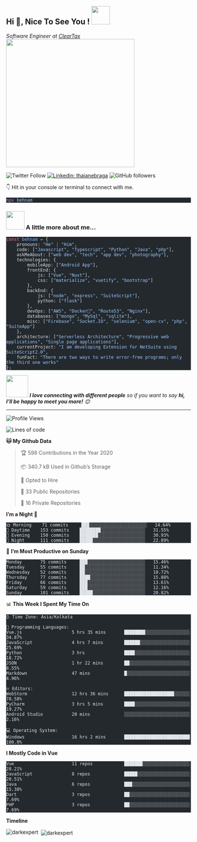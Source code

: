   <h2>Hi 👋, Nice To See You ! <img src="https://media.giphy.com/media/12oufCB0MyZ1Go/giphy.gif" width="50"></h2>
<p><em>Software Engineer at <a href="http://www.cleartax.in">ClearTax</a><img src="https://media0.giphy.com/media/v1.Y2lkPTc5MGI3NjExN2VmcHRkanlvbmN1YmVhbnFsOWZ2ZDdzb2FkeGl5ZDk3eWVwN2VybCZlcD12MV9pbnRlcm5hbF9naWZfYnlfaWQmY3Q9Zw/f3iwJFOVOwuy7K6FFw/giphy.gif" width="350"> 
</em></p>
<p><img src="https://img.shields.io/twitter/follow/misteranmol?label=Follow" alt="Twitter Follow">
<a href="https://www.linkedin.com/in/behnam-m-24140453/"><img src="https://img.shields.io/badge/-anmol-blue?style=flat-square&amp;logo=Linkedin&amp;logoColor=white&amp;link=https://www.linkedin.com/in/behnam-m-24140453/" alt="Linkedin: thaianebraga"></a>
<img src="https://img.shields.io/github/followers/darkexpert?label=Follow&amp;style=social" alt="GitHub followers">
<img src="https://visitor-badge.glitch.me/badge?page_id=darkexpert" alt="">
<p>👇 Hit in your console or terminal to connect with me.</p>
<pre class="astro-code github-dark" style="background-color:#24292e;color:#e1e4e8; overflow-x: auto;" tabindex="0"><code><span class="line"><span style="color:#B392F0">npx</span><span style="color:#9ECBFF"> behnam</span></span></code></pre>
<h3 id="-a-little-more-about-me"><img src="https://media.giphy.com/media/VgCDAzcKvsR6OM0uWg/giphy.gif" width="50"> A little more about me…</h3>
<pre class="astro-code github-dark" style="background-color:#24292e;color:#e1e4e8; overflow-x: auto;" tabindex="0"><code><span class="line"><span style="color:#F97583">const</span><span style="color:#79B8FF"> behnam</span><span style="color:#F97583"> =</span><span style="color:#E1E4E8"> {</span></span>
<span class="line"><span style="color:#E1E4E8">    pronouns: </span><span style="color:#9ECBFF">"He"</span><span style="color:#F97583"> |</span><span style="color:#9ECBFF"> "Him"</span><span style="color:#E1E4E8">,</span></span>
<span class="line"><span style="color:#E1E4E8">    code: [</span><span style="color:#9ECBFF">"Javascript"</span><span style="color:#E1E4E8">, </span><span style="color:#9ECBFF">"Typescript"</span><span style="color:#E1E4E8">, </span><span style="color:#9ECBFF">"Python"</span><span style="color:#E1E4E8">, </span><span style="color:#9ECBFF">"Java"</span><span style="color:#E1E4E8">, </span><span style="color:#9ECBFF">"php"</span><span style="color:#E1E4E8">],</span></span>
<span class="line"><span style="color:#E1E4E8">    askMeAbout: [</span><span style="color:#9ECBFF">"web dev"</span><span style="color:#E1E4E8">, </span><span style="color:#9ECBFF">"tech"</span><span style="color:#E1E4E8">, </span><span style="color:#9ECBFF">"app dev"</span><span style="color:#E1E4E8">, </span><span style="color:#9ECBFF">"photography"</span><span style="color:#E1E4E8">],</span></span>
<span class="line"><span style="color:#E1E4E8">    technologies: {</span></span>
<span class="line"><span style="color:#E1E4E8">        mobileApp: [</span><span style="color:#9ECBFF">"Android App"</span><span style="color:#E1E4E8">],</span></span>
<span class="line"><span style="color:#E1E4E8">        frontEnd: {</span></span>
<span class="line"><span style="color:#E1E4E8">            js: [</span><span style="color:#9ECBFF">"Vue"</span><span style="color:#E1E4E8">, </span><span style="color:#9ECBFF">"Nuxt"</span><span style="color:#E1E4E8">],</span></span>
<span class="line"><span style="color:#E1E4E8">            css: [</span><span style="color:#9ECBFF">"materialize"</span><span style="color:#E1E4E8">, </span><span style="color:#9ECBFF">"vuetify"</span><span style="color:#E1E4E8">, </span><span style="color:#9ECBFF">"bootstrap"</span><span style="color:#E1E4E8">]</span></span>
<span class="line"><span style="color:#E1E4E8">        },</span></span>
<span class="line"><span style="color:#E1E4E8">        backEnd: {</span></span>
<span class="line"><span style="color:#E1E4E8">            js: [</span><span style="color:#9ECBFF">"node"</span><span style="color:#E1E4E8">, </span><span style="color:#9ECBFF">"express"</span><span style="color:#E1E4E8">, </span><span style="color:#9ECBFF">"SuiteScript"</span><span style="color:#E1E4E8">],</span></span>
<span class="line"><span style="color:#E1E4E8">            python: [</span><span style="color:#9ECBFF">"flask"</span><span style="color:#E1E4E8">]</span></span>
<span class="line"><span style="color:#E1E4E8">        },</span></span>
<span class="line"><span style="color:#E1E4E8">        devOps: [</span><span style="color:#9ECBFF">"AWS"</span><span style="color:#E1E4E8">, </span><span style="color:#9ECBFF">"Docker🐳"</span><span style="color:#E1E4E8">, </span><span style="color:#9ECBFF">"Route53"</span><span style="color:#E1E4E8">, </span><span style="color:#9ECBFF">"Nginx"</span><span style="color:#E1E4E8">],</span></span>
<span class="line"><span style="color:#E1E4E8">        databases: [</span><span style="color:#9ECBFF">"mongo"</span><span style="color:#E1E4E8">, </span><span style="color:#9ECBFF">"MySql"</span><span style="color:#E1E4E8">, </span><span style="color:#9ECBFF">"sqlite"</span><span style="color:#E1E4E8">],</span></span>
<span class="line"><span style="color:#E1E4E8">        misc: [</span><span style="color:#9ECBFF">"Firebase"</span><span style="color:#E1E4E8">, </span><span style="color:#9ECBFF">"Socket.IO"</span><span style="color:#E1E4E8">, </span><span style="color:#9ECBFF">"selenium"</span><span style="color:#E1E4E8">, </span><span style="color:#9ECBFF">"open-cv"</span><span style="color:#E1E4E8">, </span><span style="color:#9ECBFF">"php"</span><span style="color:#E1E4E8">, </span><span style="color:#9ECBFF">"SuiteApp"</span><span style="color:#E1E4E8">]</span></span>
<span class="line"><span style="color:#E1E4E8">    },</span></span>
<span class="line"><span style="color:#E1E4E8">    architecture: [</span><span style="color:#9ECBFF">"Serverless Architecture"</span><span style="color:#E1E4E8">, </span><span style="color:#9ECBFF">"Progressive web applications"</span><span style="color:#E1E4E8">, </span><span style="color:#9ECBFF">"Single page applications"</span><span style="color:#E1E4E8">],</span></span>
<span class="line"><span style="color:#E1E4E8">    currentProject: </span><span style="color:#9ECBFF">"I am developing Extension for NetSuite using SuiteScript2.0"</span><span style="color:#E1E4E8">,</span></span>
<span class="line"><span style="color:#E1E4E8">    funFact: </span><span style="color:#9ECBFF">"There are two ways to write error-free programs; only the third one works"</span></span>
<span class="line"><span style="color:#E1E4E8">};</span></span></code></pre>
<p><img src="https://media.giphy.com/media/LnQjpWaON8nhr21vNW/giphy.gif" width="60"> <em><b>I love connecting with different people</b> so if you want to say <b>hi, I’ll be happy to meet you more!</b> 😊</em></p>
<hr>
<!--START_SECTION:waka-->
<p><img src="http://img.shields.io/badge/Profile%20Views-1621-blue" alt="Profile Views"></p>
<p><img src="https://img.shields.io/badge/From%20Hello%20World%20I%27ve%20Written-2.9%20million%20lines%20of%20code-blue" alt="Lines of code"></p>
<p><strong>🐱 My Github Data</strong></p>
<blockquote>
<p>🏆 598 Contributions in the Year 2020</p>
<p>📦 340.7 kB Used in Github’s Storage</p>
<p>💼 Opted to Hire</p>
<p>📜 33 Public Repositories</p>
<p>🔑 16 Private Repositories</p>
</blockquote>
<p><strong>I’m a Night 🦉</strong></p>
<pre class="astro-code github-dark" style="background-color:#24292e;color:#e1e4e8; overflow-x: auto;" tabindex="0"><code><span class="line"><span>🌞 Morning    71 commits     ███░░░░░░░░░░░░░░░░░░░░░░   14.64% </span></span>
<span class="line"><span>🌆 Daytime    153 commits    ████████░░░░░░░░░░░░░░░░░   31.55% </span></span>
<span class="line"><span>🌃 Evening    150 commits    ███████░░░░░░░░░░░░░░░░░░   30.93% </span></span>
<span class="line"><span>🌙 Night      111 commits    █████░░░░░░░░░░░░░░░░░░░░   22.89%</span></span>
<span class="line"><span></span></span></code></pre>
<p>📅 <strong>I’m Most Productive on Sunday</strong></p>
<pre class="astro-code github-dark" style="background-color:#24292e;color:#e1e4e8; overflow-x: auto;" tabindex="0"><code><span class="line"><span>Monday       75 commits     ███░░░░░░░░░░░░░░░░░░░░░░   15.46% </span></span>
<span class="line"><span>Tuesday      55 commits     ██░░░░░░░░░░░░░░░░░░░░░░░   11.34% </span></span>
<span class="line"><span>Wednesday    52 commits     ██░░░░░░░░░░░░░░░░░░░░░░░   10.72% </span></span>
<span class="line"><span>Thursday     77 commits     ████░░░░░░░░░░░░░░░░░░░░░   15.88% </span></span>
<span class="line"><span>Friday       66 commits     ███░░░░░░░░░░░░░░░░░░░░░░   13.61% </span></span>
<span class="line"><span>Saturday     59 commits     ███░░░░░░░░░░░░░░░░░░░░░░   12.16% </span></span>
<span class="line"><span>Sunday       101 commits    █████░░░░░░░░░░░░░░░░░░░░   20.82%</span></span>
<span class="line"><span></span></span></code></pre>
<p>📊 <strong>This Week I Spent My Time On</strong></p>
<pre class="astro-code github-dark" style="background-color:#24292e;color:#e1e4e8; overflow-x: auto;" tabindex="0"><code><span class="line"><span>⌚︎ Time Zone: Asia/Kolkata</span></span>
<span class="line"><span></span></span>
<span class="line"><span>💬 Programming Languages: </span></span>
<span class="line"><span>Vue.js                   5 hrs 35 mins       ████████░░░░░░░░░░░░░░░░░   34.87% </span></span>
<span class="line"><span>JavaScript               4 hrs 7 mins        ██████░░░░░░░░░░░░░░░░░░░   25.69% </span></span>
<span class="line"><span>Python                   3 hrs               ████░░░░░░░░░░░░░░░░░░░░░   18.72% </span></span>
<span class="line"><span>JSON                     1 hr 22 mins        ██░░░░░░░░░░░░░░░░░░░░░░░   8.55% </span></span>
<span class="line"><span>Markdown                 47 mins             █░░░░░░░░░░░░░░░░░░░░░░░░   4.96%</span></span>
<span class="line"><span></span></span>
<span class="line"><span>🔥 Editors: </span></span>
<span class="line"><span>WebStorm                 12 hrs 36 mins      ███████████████████░░░░░░   78.58% </span></span>
<span class="line"><span>PyCharm                  3 hrs 5 mins        ████░░░░░░░░░░░░░░░░░░░░░   19.27% </span></span>
<span class="line"><span>Android Studio           20 mins             ░░░░░░░░░░░░░░░░░░░░░░░░░   2.16%</span></span>
<span class="line"><span></span></span>
<span class="line"><span>💻 Operating System: </span></span>
<span class="line"><span>Windows                  16 hrs 2 mins       █████████████████████████   100.0%</span></span>
<span class="line"><span></span></span></code></pre>
<p><strong>I Mostly Code in Vue</strong></p>
<pre class="astro-code github-dark" style="background-color:#24292e;color:#e1e4e8; overflow-x: auto;" tabindex="0"><code><span class="line"><span>Vue                      11 repos            ███████░░░░░░░░░░░░░░░░░░   28.21% </span></span>
<span class="line"><span>JavaScript               8 repos             █████░░░░░░░░░░░░░░░░░░░░   20.51% </span></span>
<span class="line"><span>Java                     6 repos             ███░░░░░░░░░░░░░░░░░░░░░░   15.38% </span></span>
<span class="line"><span>Dart                     3 repos             ██░░░░░░░░░░░░░░░░░░░░░░░   7.69% </span></span>
<span class="line"><span>PHP                      3 repos             ██░░░░░░░░░░░░░░░░░░░░░░░   7.69%</span></span>
<span class="line"><span></span></span></code></pre>
<p><strong>Timeline</strong></p>
<p><img align="left" src="https://github-readme-stats.vercel.app/api/top-langs?username=darkexpert&show_icons=true&locale=en&layout=compact" alt="darkexpert" /></p>
 
<p>&nbsp;<img align="center" src="https://github-readme-stats.vercel.app/api?username=darkexpert&show_icons=true&locale=en" alt="darkexpert" /></p>
